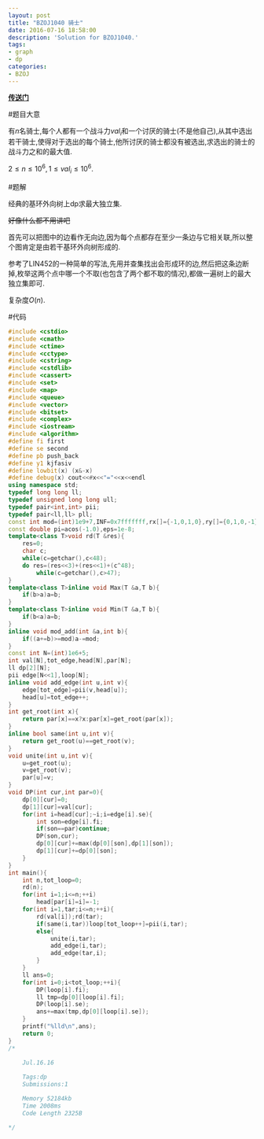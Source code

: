 ```yaml
---
layout: post
title: "BZOJ1040 骑士"
date: 2016-07-16 18:58:00
description: 'Solution for BZOJ1040.'
tags:
- graph
- dp
categories:
- BZOJ
---
```


[**传送门**](http://www.lydsy.com/JudgeOnline/problem.php?id=1040)

#题目大意

有$n$名骑士,每个人都有一个战斗力$val_i$和一个讨厌的骑士(不是他自己),从其中选出若干骑士,使得对于选出的每个骑士,他所讨厌的骑士都没有被选出,求选出的骑士的战斗力之和的最大值.

$2\le n\le10^6,1\le val_i\le10^6.$

#题解

经典的基环外向树上dp求最大独立集.

~~好像什么都不用讲吧~~

首先可以把图中的边看作无向边,因为每个点都存在至少一条边与它相关联,所以整个图肯定是由若干基环外向树形成的.

参考了LIN452的一种简单的写法,先用并查集找出会形成环的边,然后把这条边断掉,枚举这两个点中哪一个不取(也包含了两个都不取的情况),都做一遍树上的最大独立集即可.

复杂度$O(n)$.

#代码

```c++
#include <cstdio>
#include <cmath>
#include <ctime>
#include <cctype>
#include <cstring>
#include <cstdlib>
#include <cassert>
#include <set>
#include <map>
#include <queue>
#include <vector>
#include <bitset>
#include <complex>
#include <iostream>
#include <algorithm>
#define fi first
#define se second
#define pb push_back
#define y1 kjfasiv
#define lowbit(x) (x&-x)
#define debug(x) cout<<#x<<"="<<x<<endl
using namespace std;
typedef long long ll;
typedef unsigned long long ull;
typedef pair<int,int> pii;
typedef pair<ll,ll> pll;
const int mod=(int)1e9+7,INF=0x7fffffff,rx[]={-1,0,1,0},ry[]={0,1,0,-1};
const double pi=acos(-1.0),eps=1e-8;
template<class T>void rd(T &res){
    res=0;
    char c;
    while(c=getchar(),c<48);
    do res=(res<<3)+(res<<1)+(c^48);
        while(c=getchar(),c>47);
}
template<class T>inline void Max(T &a,T b){
    if(b>a)a=b;
}
template<class T>inline void Min(T &a,T b){
    if(b<a)a=b;
}
inline void mod_add(int &a,int b){
    if((a+=b)>=mod)a-=mod;
}
const int N=(int)1e6+5;
int val[N],tot_edge,head[N],par[N];
ll dp[2][N];
pii edge[N<<1],loop[N];
inline void add_edge(int u,int v){
    edge[tot_edge]=pii(v,head[u]);
    head[u]=tot_edge++;
}
int get_root(int x){
    return par[x]==x?x:par[x]=get_root(par[x]);
}
inline bool same(int u,int v){
    return get_root(u)==get_root(v);
}
void unite(int u,int v){
    u=get_root(u);
    v=get_root(v);
    par[u]=v;
}
void DP(int cur,int par=0){
    dp[0][cur]=0;
    dp[1][cur]=val[cur];
    for(int i=head[cur];~i;i=edge[i].se){
        int son=edge[i].fi;
        if(son==par)continue;
        DP(son,cur);
        dp[0][cur]+=max(dp[0][son],dp[1][son]);
        dp[1][cur]+=dp[0][son];
    }
}
int main(){
    int n,tot_loop=0;
    rd(n);
    for(int i=1;i<=n;++i)
        head[par[i]=i]=-1;
    for(int i=1,tar;i<=n;++i){
        rd(val[i]);rd(tar);
        if(same(i,tar))loop[tot_loop++]=pii(i,tar);
        else{
            unite(i,tar);
            add_edge(i,tar);
            add_edge(tar,i);
        }
    }
    ll ans=0;
    for(int i=0;i<tot_loop;++i){
        DP(loop[i].fi);
        ll tmp=dp[0][loop[i].fi];
        DP(loop[i].se);
        ans+=max(tmp,dp[0][loop[i].se]);
    }
    printf("%lld\n",ans);
    return 0;
}
/*
    
    Jul.16.16

    Tags:dp
    Submissions:1

    Memory 52184kb
    Time 2008ms
    Code Length 2325B

*/

```
